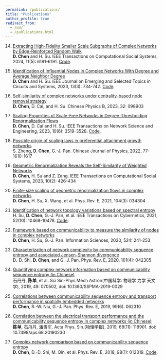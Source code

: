 ```yaml
---
permalink: /publications/
title: "Publications"
author_profile: true
redirect_from: 
  - /md/
  - /publications.html
---
```


14. [Extracting High-Fidelity Smaller Scale Subgraphs of Complex Networks by Edge-Reinforced Random Walk](https://ieeexplore.ieee.org/abstract/document/10500438)<br>
**D. Chen** and H. Su. IEEE Transactions on Computational Social Systems, 2024, 11(5): 6181-6191. [Code](https://github.com/dange-academic/ERRW).

13. [Identification of Influential Nodes in Complex Networks With Degree and Average Neighbor Degree](https://ieeexplore.ieee.org/abstract/document/10145778)<br>
**D. Chen** and H. Su. IEEE Journal on Emerging and Selected Topics in Circuits and Systems, 2023, 13(3): 734-742. [Code](https://github.com/chend2023/identifying_important_nodes).

12. [Self-similarity of complex networks under centrality-based node removal strategy](https://iopscience.iop.org/article/10.1088/1674-1056/acd3e2/meta)<br>
**D. Chen**, D. Cai, and H. Su. Chinese Physics B, 2023, 32: 098903

11. [Scaling Properties of Scale-Free Networks in Degree-Thresholding Renormalization Flows](https://ieeexplore.ieee.org/abstract/document/10100895)<br>
**D. Chen**, D. Cai and H. Su. IEEE Transactions on Network Science and Engineering, 2023, 10(6): 3519-3528. [Code](https://github.com/cdzqf/DTR).

10. [Possible origin of scaling laws in preferential attachment growth networks](https://www.sciencedirect.com/science/article/abs/pii/S0577907321002616)<br>
S. Zheng, **D. Chen**, G.-J. Pan. Chinese Journal of Physics, 2022, 77: 1610-1617

9. [Geometric Renormalization Reveals the Self-Similarity of Weighted Networks](https://ieeexplore.ieee.org/abstract/document/9761989)<br>
**D. Chen**, H. Su and Z. Zeng. IEEE Transactions on Computational Social Systems, 2023, 10(2): 426-434

8. [Finite-size scaling of geometric renormalization flows in complex networks](https://journals.aps.org/pre/abstract/10.1103/PhysRevE.104.034304)<br>
**D. Chen**, H. Su, X. Wang, et al. Phys. Rev. E, 2021, 104(3): 034304

7. [Identification of network topology variations based on spectral entropy](https://ieeexplore.ieee.org/abstract/document/9409704)<br>
H. Su, **D. Chen**, G.-J. Pan, et al. IEEE Transactions on Cybernetics, 2021, 52(10): 10468-10478. [Code](https://github.com/cdzqf/Spectral-entropy).

6. [Framework based on communicability to measure the similarity of nodes in complex networks](https://www.sciencedirect.com/science/article/abs/pii/S0020025520302279)<br>
**D. Chen**, H. Su, G.-J. Pan. Information Sciences, 2020, 524: 241-253

5. [Characterization of network complexity by communicability sequence entropy and associated Jensen-Shannon divergence](https://journals.aps.org/pre/abstract/10.1103/PhysRevE.101.042305)<br>
D.-D. Shi, **D. Chen**, and G.-J. Pan. Phys. Rev. E, 2020, 101(4): 042305

4. [Quantifying complex network information based on communicability sequence entropy (in Chinese)](https://www.sciengine.com/SSPMA/doi/10.1360/SSPMA-2019-0029)<br>
石丹丹, **陈单**, et al. Sci Sin-Phys Mech Astron(中国科学: 物理学 力学 天文学), 2019, 49: 070502, doi: 10.1360/SSPMA-2019-0029

3. [Correlations between communicability sequence entropy and transport performance in spatially embedded networks](https://journals.aps.org/pre/abstract/10.1103/PhysRevE.99.062310)<br>
**D. Chen**, R.-W. Niu, G.-J. Pan. Phys. Rev. E, 2019, 99(6): 062310

2. [Correlation between the electrical transport performance and the communicability sequence entropy in complex networks (in Chinese)](https://wulixb.iphy.ac.cn/article/doi/10.7498/aps.68.20190230)<br>
**陈单**, 石丹丹, 潘贵军. Acta Phys. Sin.(物理学报), 2019, 68(11): 118901. doi: 10.7498/aps.68.20190230

1. [Complex network comparison based on communicability sequence entropy](https://journals.aps.org/pre/abstract/10.1103/PhysRevE.98.012319)<br>
**D. Chen**, D.-D. Shi, M. Qin, et al. Phys. Rev. E, 2018, 98(1): 012319. [Code](https://github.com/dange-academic/communicability-sequence-entropy).
